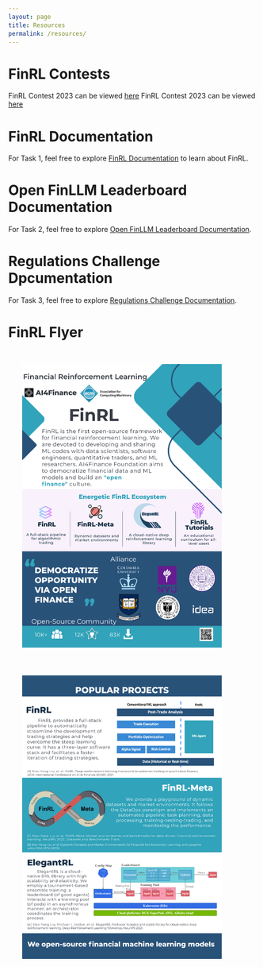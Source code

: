 ```yaml
---
layout: page
title: Resources
permalink: /resources/
---
```

# FinRL Contests
FinRL Contest 2023 can be viewed [here](https://open-finance-lab.github.io/finrl-contest.github.io/)
FinRL Contest 2023 can be viewed [here](https://open-finance-lab.github.io/finrl-contest-2024.github.io//)

# FinRL Documentation
For Task 1, feel free to explore [FinRL Documentation]() to learn about FinRL.

# Open FinLLM Leaderboard Documentation
For Task 2, feel free to explore [Open FinLLM Leaderboard Documentation](https://finllm-leaderboard.readthedocs.io/en/latest/).

# Regulations Challenge Dpcumentation
For Task 3, feel free to explore [Regulations Challenge Documentation](https://financial-regulations.readthedocs.io/en/latest/).


# FinRL Flyer
<div style="text-align: center; display: flex; width: 80%; justify-content: space-evenly; align-items: center; gap: 1em; padding: 2em">
  <img src="https://github.com/FinRL-Contest/ACM_ICAIF_2023/blob/main/web/app/assets/finrl_flyer/flyer1.png?raw=true" alt="FinRL Flyer 1">
</div>
<div style="text-align: center; display: flex; width: 80%; justify-content: space-evenly; align-items: center; gap: 1em; padding: 2em">
  <img src="https://github.com/FinRL-Contest/ACM_ICAIF_2023/blob/main/web/app/assets/finrl_flyer/flyer2.png?raw=true" alt="FinRL Flyer 1">
</div>

